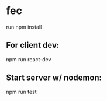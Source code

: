 # fec

run npm install

## For client dev:
npm run react-dev

## Start server w/ nodemon:
npm run test